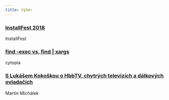 ```yaml
---
title: Výběr
---
```


### [InstallFest 2018](https://www.youtube.com/playlist?list=PLub6xBWO8gV-o6OCvc1_nm2WnH6SsFM4U)
InstallFest

### [find -exec vs. find | xargs](https://www.everythingcli.org/find-exec-vs-find-xargs/)
cytopia

### [S Lukášem Kokoškou o HbbTV, chytrých televizích a dálkových ovladačích](https://www.vzhurudolu.cz/blog/105-podcast-hbbtv)
Martin Michálek
